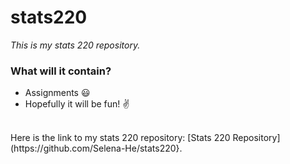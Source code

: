 # stats220
*This is my stats 220 repository.*
<br/>

### What will it contain?
* Assignments :smiley:
* Hopefully it will be fun! :v:
<br/>
Here is the link to my stats 220 repository: [Stats 220 Repository](https://github.com/Selena-He/stats220}.

